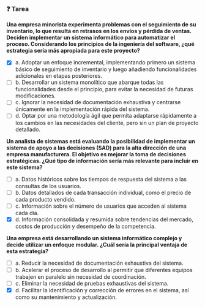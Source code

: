 ### ❓ Tarea

**Una empresa minorista experimenta problemas con el seguimiento de su inventario, lo que resulta en retrasos en los envíos y pérdida de ventas. Deciden implementar un sistema informático para automatizar el proceso. Considerando los principios de la ingeniería del software, ¿qué estrategia sería más apropiada para este proyecto?**

- [x] a. Adoptar un enfoque incremental, implementando primero un sistema básico de seguimiento de inventario y luego añadiendo funcionalidades adicionales en etapas posteriores.
- [ ] b. Desarrollar un sistema monolítico que abarque todas las funcionalidades desde el principio, para evitar la necesidad de futuras modificaciones.
- [ ] c. Ignorar la necesidad de documentación exhaustiva y centrarse únicamente en la implementación rápida del sistema.
- [ ] d. Optar por una metodología ágil que permita adaptarse rápidamente a los cambios en las necesidades del cliente, pero sin un plan de proyecto detallado.

**Un analista de sistemas está evaluando la posibilidad de implementar un sistema de apoyo a las decisiones (SAD) para la alta dirección de una empresa manufacturera. El objetivo es mejorar la toma de decisiones estratégicas. ¿Qué tipo de información sería más relevante para incluir en este sistema?**

- [ ] a. Datos históricos sobre los tiempos de respuesta del sistema a las consultas de los usuarios.
- [ ] b. Datos detallados de cada transacción individual, como el precio de cada producto vendido.
- [ ] c. Información sobre el número de usuarios que acceden al sistema cada día.
- [x] d. Información consolidada y resumida sobre tendencias del mercado, costos de producción y desempeño de la competencia.

**Una empresa está desarrollando un sistema informático complejo y decide utilizar un enfoque modular. ¿Cuál sería la principal ventaja de esta estrategia?**

- [ ] a. Reducir la necesidad de documentación exhaustiva del sistema.
- [ ] b. Acelerar el proceso de desarrollo al permitir que diferentes equipos trabajen en paralelo sin necesidad de coordinación.
- [ ] c. Eliminar la necesidad de pruebas exhaustivas del sistema.
- [x] d. Facilitar la identificación y corrección de errores en el sistema, así como su mantenimiento y actualización.
